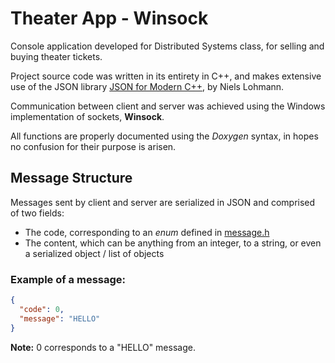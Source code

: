 # Theater App - Winsock

Console application developed for Distributed Systems class, for selling and buying theater tickets.

Project source code was written in its entirety in C++, and makes extensive use of the JSON library [JSON for Modern C++](https://github.com/nlohmann/json), by Niels Lohmann.

Communication between client and server was achieved using the Windows implementation of sockets, __Winsock__.

All functions are properly documented using the _Doxygen_ syntax, in hopes no confusion for their purpose is arisen.

## Message Structure

Messages sent by client and server are serialized in JSON and comprised of two fields:
- The code, corresponding to an _enum_ defined in [message.h](src/messages/message.h)
- The content, which can be anything from an integer, to a string, or even a serialized object / list of objects

### Example of a message:

```json
{
  "code": 0,
  "message": "HELLO"
}
```

__Note:__ 0 corresponds to a "HELLO" message.
